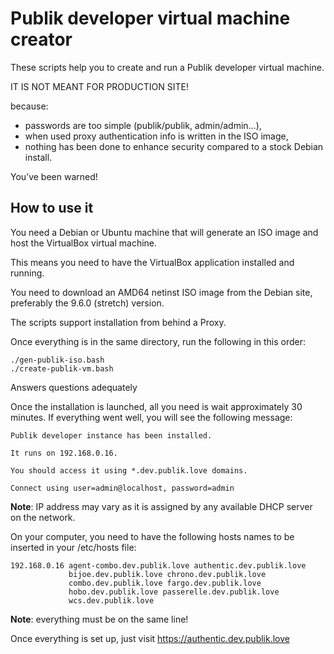 Publik developer virtual machine creator
========================================

These scripts help you to create and run a Publik developer virtual machine.

IT IS NOT MEANT FOR PRODUCTION SITE!

because:

- passwords are too simple (publik/publik, admin/admin…),
- when used proxy authentication info is written in the ISO image,
- nothing has been done to enhance security compared to a stock Debian install.

You’ve been warned!

How to use it
-------------

You need a Debian or Ubuntu machine that will generate an ISO image and host the
VirtualBox virtual machine.

This means you need to have the VirtualBox application installed and running.

You need to download an AMD64 netinst ISO image from the Debian site, preferably
the 9.6.0 (stretch) version.

The scripts support installation from behind a Proxy.

Once everything is in the same directory, run the following in this order:

    ./gen-publik-iso.bash
    ./create-publik-vm.bash

Answers questions adequately

Once the installation is launched, all you need is wait approximately 30
minutes. If everything went well, you will see the following message:

    Publik developer instance has been installed.

    It runs on 192.168.0.16.
      
    You should access it using *.dev.publik.love domains.

    Connect using user=admin@localhost, password=admin

**Note**: IP address may vary as it is assigned by any available DHCP server on
the network.

On your computer, you need to have the following hosts names to be inserted in
your /etc/hosts file:

    192.168.0.16 agent-combo.dev.publik.love authentic.dev.publik.love
                 bijoe.dev.publik.love chrono.dev.publik.love 
                 combo.dev.publik.love fargo.dev.publik.love
                 hobo.dev.publik.love passerelle.dev.publik.love
                 wcs.dev.publik.love

**Note**: everything must be on the same line!

Once everything is set up, just visit https://authentic.dev.publik.love

